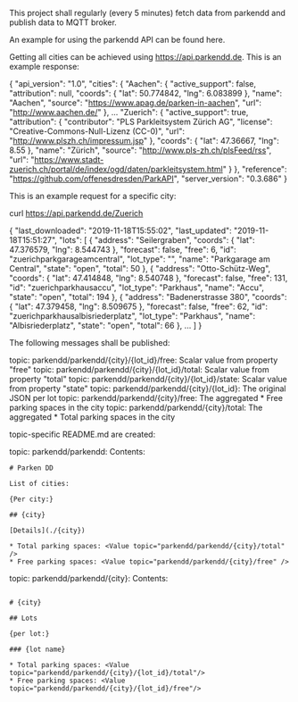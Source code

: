 This project shall regularly (every 5 minutes) fetch data from parkendd and publish data to MQTT broker.

An example for using the parkendd API can be found here.

Getting all cities can be achieved using https://api.parkendd.de. This is an example response:

{
  "api_version": "1.0",
  "cities": {
    "Aachen": {
      "active_support": false,
      "attribution": null,
      "coords": {
        "lat": 50.774842,
        "lng": 6.083899
      },
      "name": "Aachen",
      "source": "https://www.apag.de/parken-in-aachen",
      "url": "http://www.aachen.de/"
    },
...
    "Zuerich": {
      "active_support": true,
      "attribution": {
        "contributor": "PLS Parkleitsystem Zürich AG",
        "license": "Creative-Commons-Null-Lizenz (CC-0)",
        "url": "http://www.plszh.ch/impressum.jsp"
      },
      "coords": {
        "lat": 47.36667,
        "lng": 8.55
      },
      "name": "Zürich",
      "source": "http://www.pls-zh.ch/plsFeed/rss",
      "url": "https://www.stadt-zuerich.ch/portal/de/index/ogd/daten/parkleitsystem.html"
    }
  },
  "reference": "https://github.com/offenesdresden/ParkAPI",
  "server_version": "0.3.686"
}


This is an example request for a specific city:

curl https://api.parkendd.de/Zuerich

{
    "last_downloaded": "2019-11-18T15:55:02",
    "last_updated": "2019-11-18T15:51:27",
    "lots": [
        {
            "address": "Seilergraben",
            "coords": {
                "lat": 47.376579,
                "lng": 8.544743
            },
            "forecast": false,
            "free": 6,
            "id": "zuerichparkgarageamcentral",
            "lot_type": "",
            "name": "Parkgarage am Central",
            "state": "open",
            "total": 50
        },
        {
            "address": "Otto-Schütz-Weg",
            "coords": {
                "lat": 47.414848,
                "lng": 8.540748
            },
            "forecast": false,
            "free": 131,
            "id": "zuerichparkhausaccu",
            "lot_type": "Parkhaus",
            "name": "Accu",
            "state": "open",
            "total": 194
        },
        {
            "address": "Badenerstrasse 380",
            "coords": {
                "lat": 47.379458,
                "lng": 8.509675
            },
            "forecast": false,
            "free": 62,
            "id": "zuerichparkhausalbisriederplatz",
            "lot_type": "Parkhaus",
            "name": "Albisriederplatz",
            "state": "open",
            "total": 66
        },
        ...
    ]
}

The following messages shall be published:

topic: parkendd/parkendd/{city}/{lot_id}/free: Scalar value from property "free"
topic: parkendd/parkendd/{city}/{lot_id}/total: Scalar value from property "total"
topic: parkendd/parkendd/{city}/{lot_id}/state: Scalar value from property "state"
topic: parkendd/parkendd/{city}/{lot_id}: The original JSON per lot
topic: parkendd/parkendd/{city}/free: The aggregated * Free parking spaces in the city
topic: parkendd/parkendd/{city}/total: The aggregated * Total parking spaces in the city

topic-specific README.md are created:

topic: parkendd/parkendd: Contents:

```
# Parken DD

List of cities:

{Per city:}

## {city}

[Details](./{city})

* Total parking spaces: <Value topic="parkendd/parkendd/{city}/total" />
* Free parking spaces: <Value topic="parkendd/parkendd/{city}/free" />
```

topic: parkendd/parkendd/{city}: Contents:

```

# {city}

## Lots

{per lot:}

### {lot name}

* Total parking spaces: <Value topic="parkendd/parkendd/{city}/{lot_id}/total"/>
* Free parking spaces: <Value topic="parkendd/parkendd/{city}/{lot_id}/free"/>

```
